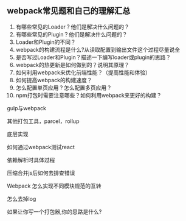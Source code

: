 ## webpack常见题和自己的理解汇总

1. 有哪些常见的Loader？他们是解决什么问题的？
2. 有哪些常见的Plugin？他们是解决什么问题的？
3. Loader和Plugin的不同？
4. webpack的构建流程是什么?从读取配置到输出文件这个过程尽量说全
5. 是否写过Loader和Plugin？描述一下编写loader或plugin的思路？
6. webpack的热更新是如何做到的？说明其原理？
7. 如何利用webpack来优化前端性能？（提高性能和体验）
8. 如何提高webpack的构建速度？
9. 怎么配置单页应用？怎么配置多页应用？
10. npm打包时需要注意哪些？如何利用webpack来更好的构建？

gulp与webpack

其他打包工具，parcel，rollup

底层实现

如何通过webpack测试react

依赖解析时具体过程

压缩合并js后如何去排查错误

Webpack 怎么实现不同模块规范的互转

怎么去掉log

如果让你写一个打包器,你的思路是什么?
